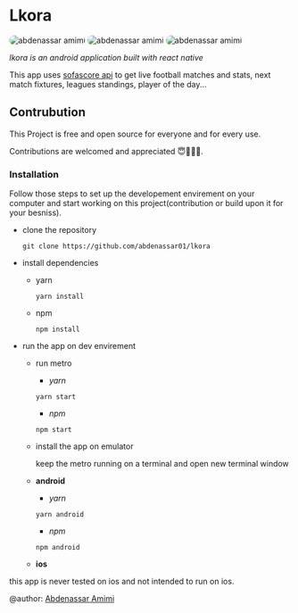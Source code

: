# Lkora

<img alt="abdenassar amimi" src="https://i.imgur.com/YLGETuU.png" style="border-radius: 10px" />

<img alt="abdenassar amimi" src="https://i.imgur.com/Q9NbReo.png" style="border-radius: 10px" />

<img alt="abdenassar amimi" src="https://i.imgur.com/FQG00b6.png" style="border-radius: 10px" />

_lkora is an android application built with react native_

This app uses [sofascore api](https://sofascore.com) to get live football matches and stats, next match fixtures, leagues standings, player of the day...

## Contrubution

This Project is free and open source for everyone and for every use.

Contributions are welcomed and appreciated 😇👨🏻‍💻.

### Installation

Follow those steps to set up the developement envirement on your computer and start working on this project(contribution or build upon it for your besniss).

- clone the repository

  ```
  git clone https://github.com/abdenassar01/lkora
  ```

- install dependencies

  - yarn

    ```
    yarn install
    ```

  - npm
    ```
    npm install
    ```

- run the app on dev envirement

  - run metro

    - _yarn_

    ```
    yarn start
    ```

    - _npm_

    ```
    npm start
    ```

  - install the app on emulator

    keep the metro running on a terminal and open new terminal window

  - **android**

    - _yarn_

    ```
    yarn android
    ```

    - _npm_

    ```
    npm android
    ```

  - **ios**

this app is never tested on ios and not intended to run on ios.

@author: [Abdenassar Amimi](https://nassardev.me)
